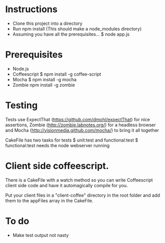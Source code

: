 # Instructions
- Clone this project into a directory
- Run npm install (This should make a node_modules directory)
- Assuming you have all the prerequisites...
$ node app.js

# Prerequisites
- Node.js 
- Coffeescript
$ npm install -g coffee-script
- Mocha
$ npm install -g mocha
- Zombie
npm install -g zombie

# Testing
Tests use ExpectThat (https://github.com/dmohl/expectThat) for nice assertions, Zombie (http://zombie.labnotes.org/) for a headless browser and Mocha (http://visionmedia.github.com/mocha/) to bring it all together

CakeFile has two tasks for tests
$ unit:test and functional:test
$ functional:test needs the node webserver running

# Client side coffeescript. 
There is a CakeFile with a watch method so you can write Coffeescript client side code and have it automagically compile for you.

Put your client files in a "client-coffee" directory in the root folder and add them to the appFiles array in the CakeFile.

# To do
- Make test output not nasty